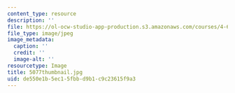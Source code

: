 ```yaml
---
content_type: resource
description: ''
file: https://ol-ocw-studio-app-production.s3.amazonaws.com/courses/4-614-religious-architecture-and-islamic-cultures-fall-2002/de550e1b5ec15fbbd9b1c9c23615f9a3_5077thumbnail.jpg
file_type: image/jpeg
image_metadata:
  caption: ''
  credit: ''
  image-alt: ''
resourcetype: Image
title: 5077thumbnail.jpg
uid: de550e1b-5ec1-5fbb-d9b1-c9c23615f9a3
---
```

